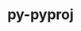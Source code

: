 ---
title: "py-pyproj"
layout: cache
categories: [package, develop-2025-02-16]
meta: {"compilers": ["gcc@=13.2.0"], "num_specs": 2, "num_specs_by_stack": {"ml-linux-aarch64-cpu": 1, "ml-linux-aarch64-cuda": 1, "ml-linux-x86_64-cpu": 1, "ml-linux-x86_64-cuda": 1, "root": 2}, "oss": ["ubuntu24.04"], "platforms": ["linux"], "stacks": ["ml-linux-aarch64-cpu", "ml-linux-aarch64-cuda", "ml-linux-x86_64-cpu", "ml-linux-x86_64-cuda", "root"], "targets": ["aarch64", "x86_64_v3"], "versions": ["3.7.0"]}
spec_details: [{"compiler": "gcc@=13.2.0", "hash": "ozpqdbiggfcmur73ubz4pfnttm77hvyb", "os": "ubuntu24.04", "platform": "linux", "size": "-", "stacks": ["ml-linux-aarch64-cpu", "ml-linux-aarch64-cuda", "root"], "tarball": "https://binaries.spack.io/develop-2025-02-16/build_cache/linux-ubuntu24.04-aarch64/gcc-13.2.0/py-pyproj-3.7.0/linux-ubuntu24.04-aarch64-gcc-13.2.0-py-pyproj-3.7.0-ozpqdbiggfcmur73ubz4pfnttm77hvyb.spack", "target": "aarch64", "variants": ["build_system=python_pip"], "versions": ["3.7.0"]}, {"compiler": "gcc@=13.2.0", "hash": "gibllc3r7xawklyqkbzgsuljzqi5axlk", "os": "ubuntu24.04", "platform": "linux", "size": "-", "stacks": ["ml-linux-x86_64-cpu", "ml-linux-x86_64-cuda", "root"], "tarball": "https://binaries.spack.io/develop-2025-02-16/build_cache/linux-ubuntu24.04-x86_64_v3/gcc-13.2.0/py-pyproj-3.7.0/linux-ubuntu24.04-x86_64_v3-gcc-13.2.0-py-pyproj-3.7.0-gibllc3r7xawklyqkbzgsuljzqi5axlk.spack", "target": "x86_64_v3", "variants": ["build_system=python_pip"], "versions": ["3.7.0"]}]
---